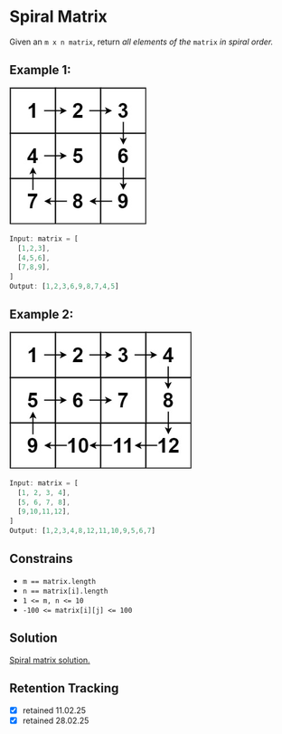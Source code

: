 # Spiral Matrix

Given an `m x n matrix`, return *all elements of the* `matrix` *in spiral order.*

## Example 1:

![image](spiral1.jpg)

```ts
Input: matrix = [
  [1,2,3],
  [4,5,6],
  [7,8,9],
]
Output: [1,2,3,6,9,8,7,4,5]
```

## Example 2:

![image](spiral2.jpg)

```ts
Input: matrix = [
  [1, 2, 3, 4],
  [5, 6, 7, 8],
  [9,10,11,12],
]
Output: [1,2,3,4,8,12,11,10,9,5,6,7]
```

## Constrains

- `m == matrix.length`
- `n == matrix[i].length`
- `1 <= m, n <= 10`
- `-100 <= matrix[i][j] <= 100`

## Solution

[Spiral matrix solution.](spiral-matrix-solution.md)

## Retention Tracking

- [x] retained 11.02.25
- [x] retained 28.02.25